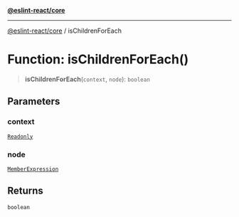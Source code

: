[**@eslint-react/core**](../README.md)

***

[@eslint-react/core](../README.md) / isChildrenForEach

# Function: isChildrenForEach()

> **isChildrenForEach**(`context`, `node`): `boolean`

## Parameters

### context

[`Readonly`](../-internal-/type-aliases/Readonly.md)

### node

[`MemberExpression`](../-internal-/type-aliases/MemberExpression.md)

## Returns

`boolean`
